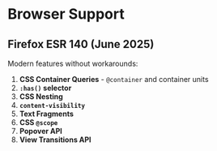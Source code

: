 # Browser Support

## Firefox ESR 140 (June 2025)

Modern features without workarounds:

1.  **CSS Container Queries** - `@container` and container units
1.  **`:has()` selector**
1.  **CSS Nesting**
1.  **`content-visibility`**
1.  **Text Fragments**
1.  **CSS `@scope`**
1.  **Popover API**
1.  **View Transitions API**